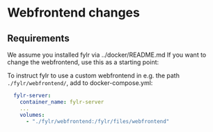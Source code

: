 # Webfrontend changes

## Requirements

We assume you installed fylr via ../docker/README.md
If you want to change the webfrontend, use this as a starting point:

To instruct fylr to use a custom webfrontend in e.g. the path `./fylr/webfrontend/`, add to docker-compose.yml:

```yaml
  fylr-server:
    container_name: fylr-server
    ...
    volumes:
      - "./fylr/webfrontend:/fylr/files/webfrontend"
```

